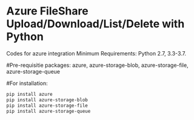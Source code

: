 # Azure FileShare Upload/Download/List/Delete with Python
Codes for azure integration
Minimum Requirements: Python 2.7, 3.3-3.7.

#Pre-requisitie packages: 
azure, azure-storage-blob, azure-storage-file, azure-storage-queue

#For installation: 
```bash
pip install azure
pip install azure-storage-blob
pip install azure-storage-file
pip install azure-storage-queue
```
